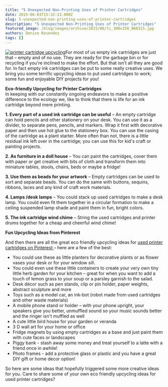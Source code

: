 ```yaml
---
title: "5 Unexpected Non-Printing Uses of Printer Cartridges"
date: 2015-06-03T15:32:13.000Z
slug: 5-unexpected-non-printing-uses-of-printer-cartridges
description: "5 Unexpected Non-Printing Uses of Printer Cartridges"
featured_image: /blog/images/archive/2015/06/ti_300x250_060315.jpg
authors: Denise Resendez
tags: []
---
```


[![printer cartridge upcycling ](/blog/images/archive/2015/06/ti_300x250_060315.jpg)](/blog/images/archive/2015/06/ti%5F300x250%5F060315.jpg)For most of us empty ink cartridges are just that – empty and of no use. They are ready for the garbage bin or for recycling if you're inclined to make the effort. But that isn't all they are good for. In fact empty ink cartridges can be put to some really creative uses. We bring you some terrific upcycling ideas to put used cartridges to work; some fun and enjoyable DIY projects for you!

**Eco-friendly Upcycling for Printer Cartridges**  
In keeping with our constantly ongoing endeavors to make a positive difference to the ecology we, like to think that there is life for an ink cartridge beyond mere printing.

**1\. Every part of a used ink cartridge can be useful** – An empty cartridge can hold pencils and other stationery on your desk. You can use it as a divider, to separate pens, pencils, and markers. Wrap it first with decorative paper and then use hot glue to the stationery box. You can use the casing of the cartridge as a plant starter. More often than not, there is a little residual ink left over in the cartridge; you can use this for kid's craft or painting projects.

**2\. As furniture in a doll house** – You can paint the cartridges, cover them with paper or get creative with bits of cloth and transform them into miniature tables, stools, chairs, beds or maybe a fridge!

**3\. Use them as beads for your artwork** – Empty cartridges can be used to sort and separate beads. You can do the same with buttons, sequins, ribbons, laces and any kind of craft work materials.

**4\. Lamps /desk lamps** – You could stack up used cartridges to make a desk lamp. You could even fit them together in a circular formation to make a ceiling suspended lamp shade and paint them in fun, bright colors.

**5\. The ink cartridge wind chime** – String the used cartridges and printer drums together for a cheap and cheerful wind chime!

**Fun Upcycling Ideas from Pinterest**

And then there are all the great eco friendly upcycling ideas for [used printer cartridges on Pinterest ](https://www.pinterest.com/inkcartridges/look-what-i-made-out-of-used-printer-ink-cartridge/)– here are a few of the best:

* You could use these as little planters for decorative plants or as flower vases your desk or for your window sill.
* You could even use these little containers to create your very own tiny little herb garden for your kitchen – great for when you want to add a touch of lemon grass to your soup or a parsley garnish to the salad.
* Desk décor such as pen stands, clip or pin holder, paper weights, abstract sculpture and more
* Toys such as a model car, an ink-bot (robot made from used cartridges and other waste materials)
* A mobile phone stand or holder – with your phone upright, your speakers give you better, unmuffled sound so your music sounds better and the ringer isn't muffled as well
* A cute little bird house for your garden or veranda
* 3 D wall art for your home or office
* Fridge magnets by using empty cartridges as a base and just paint them with cute faces or landscapes
* Piggy bank - stash away some money and treat yourself to a latte with a friend once in awhile!
* Photo frames - add a protective glass or plastic and you have a great DIY gift or home decor option!

So here are some ideas that hopefully triggered some more creative ideas for you. Care to share some of your own eco friendly upcycling ideas for used printer cartridges?